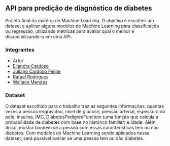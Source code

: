 ## API para predição de diagnóstico de diabetes

Projeto final da matéria de Machine Learning. O objetivo é escolher um dataset e aplicar alguns modelos de Machine Learning para classificação ou regressão, utilizando métricas para avaliar qual o melhor e disponibilizando-o em uma API. 

### Integrantes 

- Artur 
- [Eliandra Cardoso](https://github.com/ardnaile)
- [Juliano Cardoso Felipe](https://github.com/julianocfelipe)
- [Rafael Rodrigues](https://github.com/Rafael171022)
- [Wallace Mendes](https://github.com/WallaceB2)

### Dataset

O dataset escolhido para o trabalho traz as seguintes informações: quantas vezes a pessoa engravidou, nível de glucose, pressão arterial, espessura da pele, insulina, IMC, DiabetesPedigreeFunction (uma função que calcula a probabilidade de diabetes com base no histórico familiar) e idade. Além disso, mostra também se a pessoa com essas características tem ou não diabetes. Com modelos de Machine Learning sendo aplicados nessa dataset, será possível avaliar se uma pessoa tem ou não diabetes.

